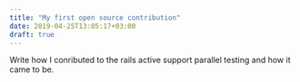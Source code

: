 ```yaml
---
title: "My first open source contribution"
date: 2019-04-25T13:05:17+03:00
draft: true
---
```


Write how I conributed to the rails active support parallel testing and how it
came to be.
